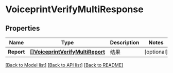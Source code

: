 # VoiceprintVerifyMultiResponse

## Properties
Name | Type | Description | Notes
------------ | ------------- | ------------- | -------------
**Report** | [**[]VoiceprintVerifyMultiReport**](VoiceprintVerifyMultiReport.md) | 结果 | [optional] 

[[Back to Model list]](../README.md#documentation-for-models) [[Back to API list]](../README.md#documentation-for-api-endpoints) [[Back to README]](../README.md)


